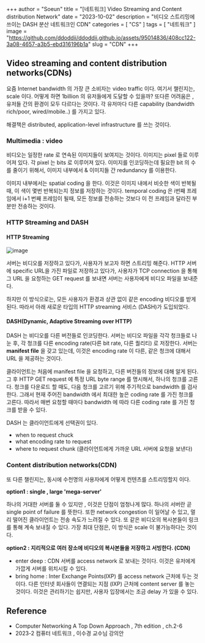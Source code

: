 +++
author = "Soeun"
title = "[네트워크] Video Streaming and Content distribution Network"
date = "2023-10-02"
description = "비디오 스트리밍에 쓰이는 DASH 분산 네트워크인 CDN"
categories = [
    "CS"
]
tags = [
    "네트워크"
]
image = "https://github.com/ddoddii/ddoddii.github.io/assets/95014836/408cc122-3a08-4657-a3b5-ebd316196b1a"
slug = "CDN"
+++

## Video streaming and content distribution networks(CDNs)

요즘 Internet bandwidth 의 가장 큰 소비자는 video traffic 이다. 여기서 챌린지는, scale 이다. 어떻게 하면 1billion 의 유저들에게 도달할 수 있을까? 또다른 어려움은 , 유저들 간의 환경이 모두 다르다는 것이다. 각 유저마다 다른 capability (bandwidth rich/poor, wired/mobile..) 를 가지고 있다. 

해결책은 distributed, application-level infrastructure 를 쓰는 것이다. 

### Multimedia : video
비디오는 일정한 rate 로 연속된 이미지들이 보여지는 것이다. 이미지는 pixel 들로 이루어져 있다. 각 pixel 는 bits 로 이루어져 있다. 이미지를 인코딩하는데 필요한 bit 의 수를 줄이기 위해서, 이미지 내부에서 & 이미지들 간 redundancy 를 이용한다. 

이미지 내부에서는 spatial coding 을 한다. 이것은 이미지 내에서 비슷한 색이 반복될 때, 이 색이 몇번 반복되는지 정보를 저장하는 것이다. temporal coding 은 i번째 프레임에서 i+1 번째 프레임이 될때, 모든 정보를 전송하는 것보다 이 전 프레임과 달라진 부분만 전송하는 것이다. 

### HTTP Streaming and DASH
#### HTTP Streaming

![image](https://github.com/ddoddii/ddoddii.github.io/assets/95014836/c90c7f91-a732-4146-9c92-7e37bd48278e)

서버는 비디오를 저장하고 있다가, 사용자가 보고자 하면 스트리밍 해준다. HTTP 서버에 specific URL을 가진 파일로 저장하고 있다가, 사용자가 TCP connection 을 통해 그 URL 을 요청하는 GET request 를 보내면 서버는 사용자에게 비디오 파일을 보내준다. 

하지만 이 방식으로는, 모든 사용자가 환경과 상관 없이 같은 encoding 비디오를 받게 된다. 따라서 아래 새로운 타입의 HTTP streaming 서비스 (DASH)가 도입되었다. 


#### DASH(Dynamic, Adaptive Streaming over HTTP)

DASH 는 비디오를 다른 버전들로 인코딩한다. 서버는 비디오 파일을 각각 청크들로 나눈 후, 각 청크를 다른 encoding rate(다른 bit rate, 다른 퀄리티) 로 저장한다. 서버는 **manifest file** 을 갖고 있는데, 이것은 encoding rate 이 다른, 같은 청크에 대해서 URL 을 제공하는 것이다. 

클라이언트는 처음에 manifest file 을 요청하고, 다른 버전들의 정보에 대해 알게 된다. 그 후 HTTP GET request 에 특정 URL byte range 를 명시해서, 하나의 청크를 고른다. 청크를 다운로드 할 때도, 다음 청크를 고르기 위해 주기적으로 bandwidth 를 검사한다. 그래서 현재 주어진 bandwidth 에서 최대한 높은 coding rate 를 가진 청크를 고른다. 따라서 매번 요청할 때마다 bandwidth 에 따라 다른 coding rate 를 가진 청크를 받을 수 있다. 

DASH 는 클라이언트에게 선택권이 있다. 
- when to request chuck
- what encoding rate to request
- where to request chunk (클라이언트에게 가까운 URL 서버에 요청을 보낸다)

### Content distribution networks(CDN)

또 다른 챌린지는, 동시에 수천명의 사용자에게 어떻게 컨텐츠를 스트리밍할지 이다. 

**option1 : single , large 'mega-server'**

하나의 거대한 서버를 둘 수 있지만 , 이것은 단점이 엄청나게 많다. 하나의 서버란 곧 single point of failure 를 뜻한다. 또한 network congestion 이 일어날 수 있고, 멀리 떨어진 클라이언트는 전송 속도가 느려질 수 있다. 또 같은 비디오의 복사본들이 링크를 통해 계속 보내질 수 있다. 가장 최대 단점은, 이 방식은 scale 이 불가능하다는 것이다. 

**option2 : 지리적으로 여러 장소에 비디오의 복사본들을 저장하고 서빙한다. (CDN)**
- enter deep : CDN 서버를 access network 로 보내는 것이다. 이것은 유저에게 가깝게 서버를 위치시킬 수 있다. 
- bring home : Inter Exchange Points(IXP) 를 access network 근처에 두는 것이다. 다른 인터넷 회사들이 연결되는 지점 (IXP) 근처에 content server 를 놓는 것이다. 이것은 관리하기는 쉽지만, 사용자 입장에서는 조금 delay 가 있을 수 있다. 

## Reference
- Computer Networking A Top Down Approach , 7th edition , ch.2-6
- 2023-2 컴퓨터 네트워크 , 이수경 교수님 강의안 